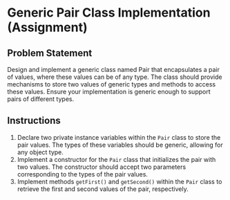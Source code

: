 # Generic Pair Class Implementation (Assignment)

## Problem Statement

Design and implement a generic class named Pair that encapsulates a pair of values, where these values can be of any
type. The class should provide mechanisms to store two values of generic types and methods to access these values.
Ensure your implementation is generic enough to support pairs of different types.

## Instructions

1. Declare two private instance variables within the `Pair` class to store the pair values. The types of these variables
   should be generic, allowing for any object type.
2. Implement a constructor for the `Pair` class that initializes the pair with two values. The constructor should accept
   two parameters corresponding to the types of the pair values.
3. Implement methods `getFirst()` and `getSecond()` within the `Pair` class to retrieve the first and second values of
   the pair, respectively.